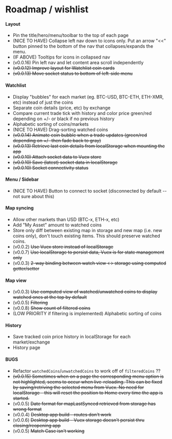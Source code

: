 # Roadmap / wishlist

#### Layout
- Pin the title/hero/menu/toolbar to the top of each page
- (NICE TO HAVE) Collapse left nav down to icons only. Put an arrow "<<" button pinned to the bottom of the nav that collapses/expands the menu.
- (IF ABOVE) Tooltips for icons in collapsed nav
- (v0.0.16) Pin left nav and let content area scroll independently
- ~~(v0.0.12) Improve layout for Watchlist coin cards~~
- ~~(v0.0.13) Move socket status to bottom of left-side menu~~

#### Watchlist

- Display "bubbles" for each market (eg. BTC-USD, BTC-ETH, ETH-XMR, etc) instead of just the coins
- Separate coin details (price, etc) by exchange
- Compare current trade tick with history and color price green/red depending on +/- or black if no previous history
- Alphabetic sorting of coins/markets
- (NICE TO HAVE) Drag-sorting watched coins
- ~~(v0.0.14) Animate coin bubble when a trade updates (green/red depending on +/- then fade back to gray)~~
- ~~(v0.0.13) Retrieve last coin details from localStorage when mounting the app~~
- ~~(v0.0.10) Attach socket data to Vuex store~~
- ~~(v0.0.10) Save (latest) socket data in localStorage~~
- ~~(v0.0.10) Socket connectivity status~~

#### Menu / Sidebar
- (NICE TO HAVE) Button to connect to socket (disconnected by default -- not sure about this)

#### Map syncing

- Allow other markets than USD (BTC-x, ETH-x, etc)
- Add "My Asset" amount to watched coins
- Store only diff between existing map in storage and new map (i.e. new coins only), don't touch existing items. This should preserve watched coins.
- (v0.0.2) ~~Use Vuex store instead of localStorage~~
- (v0.0.7) ~~Use localStorage to persist data, Vuex is for state management only~~
- (v0.0.3) ~~2-way binding between watch view <-> storage using computed getter/setter~~

#### Map view
- (v0.0.3) ~~Use computed view of watched/unwatched coins to display watched ones at the top by default~~
- (v0.0.5) ~~Filtering~~
- (v0.0.8) ~~Show count of filtered coins~~
- (LOW PRIORITY if filtering is implemented) Alphabetic sorting of coins

#### History
- Save tracked coin price history in localStorage for each market/exchange
- History page

#### BUGS
- Refactor `watchedCoins`/`unwatchedCoins` to work off of `filteredCoins` ??
- ~~(v0.0.15) Sometimes when on a page the corresponding menu option is not highlighted, seems to occur when live-reloading. This can be fixed by saving/retriving the selected menu from Vuex. No need for localStorage - this will reset the position to Home every time the app is started.~~
- (v0.0.5) ~~Date format for mapLastSynced retrieved from storage has wrong format~~
- (v0.0.4) ~~Desktop app build - routes don't work~~
- (v0.0.6) ~~Desktop app build - Vuex storage doesn't persist thru closing/reopening app~~
- (v0.0.5) ~~Match Case isn't working~~
